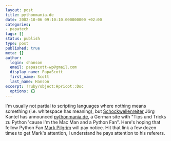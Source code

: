```yaml
---
layout: post
title: pythonmania.de
date: 2002-10-06 09:10:10.000000000 +02:00
categories:
- papatech
tags: []
status: publish
type: post
published: true
meta: {}
author:
  login: shanson
  email: papascott-wp@gmail.com
  display_name: PapaScott
  first_name: Scott
  last_name: Hanson
excerpt: !ruby/object:Hpricot::Doc
  options: {}
---
```

<p>I'm usually not partial to scripting languages where nothing means something (i.e. whitespace has meaning), but <a href="http://www.schockwellenreiter.de/">Schockwellenreiter</a> Jörg Kantel has announced <a href="http://www.pythonmania.de/">pythonmania.de</a>, a German site with "Tips und Tricks zu Python 'cause I'm the Mac Man and a Python Fan". Here's hoping that fellow Python Fan <a href="http://diveintomark.org/archives/rooms/python/index.html">Mark Pilgrim</a> will pay notice. Hit that link a few dozen times to get Mark's attention, I understand he pays attention to his referers.</p>
